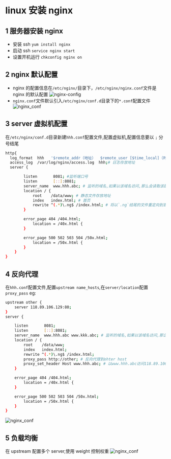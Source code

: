 # linux 安装 nginx

## 1 服务器安装 nginx

- 安装 ssh
  `yum install nginx`
- 启动 ssh
  `service nginx start`
- 设置开机运行
  `chkconfig nginx on`

## 2 nginx 默认配置

- nginx 的配置信息在`/etc/nginx/`目录下，`/etc/nginx/nginx.conf`文件是 nginx 的默认配置
  ![nginx-config]('./images/nginx-config.png')
- `nginx.conf`文件默认引入`/etc/nginx/conf.d`目录下的`*.conf`配置文件
  ![nginx_conf]('./images/nginx_conf.png')

## 3 server 虚拟机配置

在`/etc/nginx/conf.d`目录新建`hhh.conf`配置文件,配置虚拟机,配置信息要以 `;` 分号结尾

```sh
http{
  log_format  hhh   '$remote_addr（地址）  $remote_user [$time_local]（时间） "$request"（请求）'; # 格式化日志
  access_log  /var/log/nginx/access.log  hhh;# 日志存放地址
  server {

        listen       8081; #监听端口号
        listen       [::]:8081;
        server_name  www.hhh.abc; # 监听的域名,如果以该域名访问,那么会读取该配置文件
        location / {
            root    /data/www; # 静态文件存放地址
            index   index.html; # 首页
            rewrite ^(.*)\.ng$ /index.html; # 将以`.ng`结尾的文件重定向到首页
        }

        error_page 404 /404.html;
            location = /40x.html {
        }

        error_page 500 502 503 504 /50x.html;
            location = /50x.html {
        }
    }
}
```

## 4 反向代理

在`hhh.conf`配置文件,配置`upstream name_hosts`,在`server/location`配置`proxy_pass`
eg:

```sh
upstream other {
    server 118.89.106.129:80;
}
server {

    listen       8081;
    listen       [::]:8081;
    server_name  www.hhh.abc www.kkk.abc; # 监听的域名,如果以该域名访问,那么会读取该配置文件
    location / {
        root    /data/www;
        index   index.html;
        rewrite ^(.*)\.ng$ /index.html;
        proxy_pass http://other; # 反向代理到ohter host
        proxy_set_header Host www.hhh.abc; # 以www.hhh.abc访问118.89.106.129:80
    }

    error_page 404 /404.html;
        location = /40x.html {
    }

    error_page 500 502 503 504 /50x.html;
        location = /50x.html {
    }
}
```

![nginx_conf]('./images/nginx_反向代理.jpg')

## 5 负载均衡

在 upstream 配置多个 server,使用 weight 控制权重
![nginx_conf]('./images/nginx_负载均衡.png')
